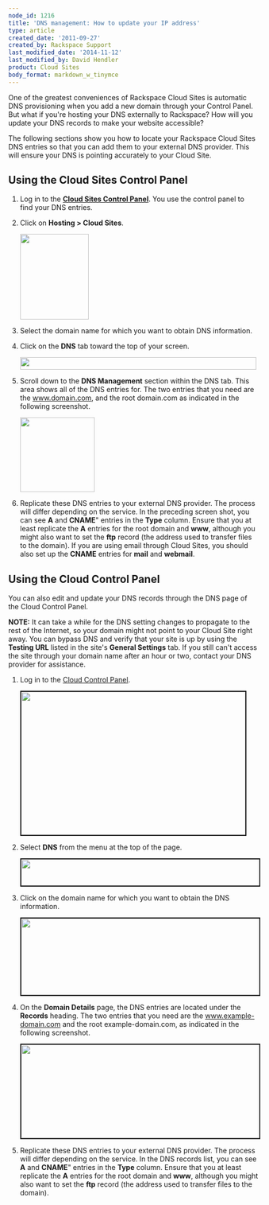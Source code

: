 ```yaml
---
node_id: 1216
title: 'DNS management: How to update your IP address'
type: article
created_date: '2011-09-27'
created_by: Rackspace Support
last_modified_date: '2014-11-12'
last_modified_by: David Hendler
product: Cloud Sites
body_format: markdown_w_tinymce
---
```


One of the greatest conveniences of Rackspace Cloud Sites is automatic DNS provisioning when you add a new domain through your Control Panel. But what if you're hosting your DNS externally to Rackspace? How will you update your DNS records to make your website accessible?

The following sections show you how to locate your Rackspace Cloud Sites DNS entries so that you can add them to your external DNS provider. This will ensure your DNS is pointing accurately to your Cloud Site.

## Using the Cloud Sites Control Panel

1.  Log in to the [**Cloud Sites Control Panel**](https://manage.rackspacecloud.com/pages/Login.jsp). You use the control panel to find your DNS entries.

2.  Click on **Hosting > Cloud Sites**.

     <img alt="" src="https://8026b2e3760e2433679c-fffceaebb8c6ee053c935e8915a3fbe7.ssl.cf2.rackcdn.com/field/image/sitessidebar.png" style="width: 138px; height: 172px;" />

3.  Select the domain name for which you want to obtain DNS information.

4.  Click on the **DNS** tab toward the top of your screen.

     <img alt="" src="https://8026b2e3760e2433679c-fffceaebb8c6ee053c935e8915a3fbe7.ssl.cf2.rackcdn.com/field/image/sitesdnsbar.png" style="width: 476px; height: 25px;" />

5.  Scroll down to the **DNS Management** section within the DNS tab. This area shows all of the DNS entries for. The two entries that you need are the www.domain.com, and the root domain.com as indicated in the following screenshot.

     <img alt="" height="150" src="http://c766433.r33.cf2.rackcdn.com/arecords.png" />

6. Replicate these DNS entries to your external DNS provider. The process will differ depending on the service. In the preceding screen shot, you can see **A** and **CNAME**" entries in the **Type** column. Ensure that you at least replicate the **A** entries for the root domain and **www**, although you might also want to set the **ftp** record (the address used to transfer files to the domain). If you are using email through Cloud Sites, you should also set up the **CNAME** entries for **mail** and **webmail**.

## Using the Cloud Control Panel

You can also edit and update your DNS records through the DNS page of the Cloud Control Panel.

**NOTE:** It can take a while for the DNS setting changes to propagate to the rest of the Internet, so your domain might not point to your Cloud Site right away. You can bypass DNS and verify that your site is up by using the **Testing URL** listed in the site's **General Settings** tab. If you still can't access the site through your domain name after an hour or two, contact your DNS provider for assistance.

1.  Log in to the [Cloud Control Panel](https://mycloud.rackspace.com).

     <img alt="" src="https://8026b2e3760e2433679c-fffceaebb8c6ee053c935e8915a3fbe7.ssl.cf2.rackcdn.com/field/image/1216-4.png" style="width: 452px; height: 288px; border-width: 2px; border-style: solid;" />

2.  Select **DNS** from the menu at the top of the page.

     <img alt="" src="https://8026b2e3760e2433679c-fffceaebb8c6ee053c935e8915a3fbe7.ssl.cf2.rackcdn.com/field/image/1216-1.png" style="width: 818px; height: 53px; border-width: 2px; border-style: solid;" />

3.  Click on the domain name for which you want to obtain the DNS information.

     <img alt="" src="https://8026b2e3760e2433679c-fffceaebb8c6ee053c935e8915a3fbe7.ssl.cf2.rackcdn.com/field/image/1216-2_0.png" style="width: 785px; height: 154px; border-width: 2px; border-style: solid;" />

4.  On the **Domain Details** page, the DNS entries are located under the **Records** heading. The two entries that you need are the www.example-domain.com and the root example-domain.com, as indicated in the following screenshot.

     <img alt="" src="https://8026b2e3760e2433679c-fffceaebb8c6ee053c935e8915a3fbe7.ssl.cf2.rackcdn.com/field/image/1216-3.png" style="width: 639px; height: 188px; border-width: 2px; border-style: solid;" />

5.  Replicate these DNS entries to your external DNS provider. The process will differ depending on the service. In the DNS records list, you can see **A** and **CNAME**" entries in the **Type** column. Ensure that you at least replicate the **A** entries for the root domain and **www**, although you might also want to set the **ftp** record (the address used to transfer files to the domain).
